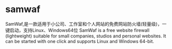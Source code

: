 # samwaf
SamWaf,是一款适用于小公司、工作室和个人网站的免费网站防火墙(轻量级)，一键启动，支持Linux、Windows64位 SamWaf is a free website firewall (lightweight) suitable for small companies, studios and personal websites. It can be started with one click and supports Linux and Windows 64-bit.
